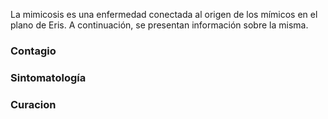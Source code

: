 La mimicosis es una enfermedad conectada al origen de los mímicos en el plano de Eris. A continuación, se presentan información sobre la misma.

### Contagio
### Sintomatología
### Curacion
